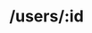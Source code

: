 ---
title: /users/:id
position: 1.3
type: get
description: Load user profile
parameters:
  - name:
    content:
content_markdown: |-
  <b>:id</b> is the value of user's loyalty id
  {: .info}

  Returns the profile of the user
left_code_blocks:

  - code_block: |-
      curl -X GET 
        --header 'Content-Type: application/json' 
        --header 'Accept: application/json' 
        --header 'Authorization: Apikey <API_KEY>' 
        -d '{
         
        }' 'https://api.getshoutout.com/loyaltyservice/users/:id'
    title: Curl
    language: bash

  - code_block: |-
      $.get("https://api.getshoutout.com/loyaltyservice/users/:id", {
      }, function(data) {
        alert(data);
      });
    title: jQuery
    language: javascript

 

  # - code_block: |-
     
  #   title: Node
  #   language: javascript

  # - code_block: |-
     
  #   title: PHP
  #   language: bash


right_code_blocks:
  - code_block: |2-
      {
        "name": "John",
        "loyalty_id": "LOYAL-USER-001",
        "points": 17,
        "tier": "Level 1",
        "tier_points": 15,
        "benefits": [
          "10% Discount on all products"
        ]
      }
    title: Response
    language: json
  - code_block: |2-
      {
        "message": "<error message>"
      }
    title: Error
    language: json
---